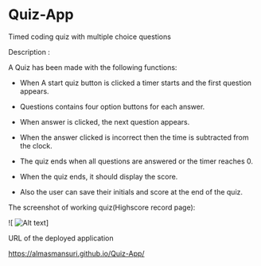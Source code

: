 # Quiz-App

Timed coding quiz with multiple choice questions

Description :

A Quiz has been made with the following functions:

- When A start quiz button is clicked a timer starts and the first question appears.

- Questions contains four option buttons for each answer.
- When answer is clicked, the next question appears.
- When the answer clicked is incorrect then the time is subtracted from the clock.
- The quiz ends when all questions are answered or the timer reaches 0.
- When the quiz ends, it should display the score.
- Also the user can save their initials and score at the end of the quiz.

The screenshot of working quiz(Highscore record page):

![ ![Alt text](<Screenshot (3).png>)]

URL of the deployed application

https://almasmansuri.github.io/Quiz-App/
